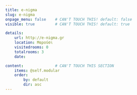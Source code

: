 ```yaml
---
title: e-nigma
slug: e-nigma
onpage_menu: false    # CAN'T TOUCH THIS! default: false
visible: true         # CAN'T TOUCH THIS! default: true

details:
    url: http://e-nigma.gr
    location: Μαρούσι
    visitedrooms: 0
    totalrooms: 3
    date: 

content:              # CAN'T TOUCH THIS SECTION
    items: @self.modular
    order:
        by: default
        dir: asc
---
```


<!-- SUMMARY ΕΔΩ -->

